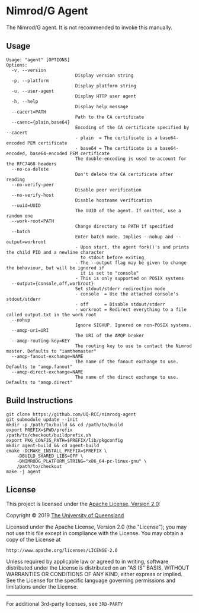# Nimrod/G Agent

The Nimrod/G agent. It is not recommended to invoke this manually.

## Usage
```
Usage: "agent" [OPTIONS]
Options:
  -v, --version
                          Display version string
  -p, --platform
                          Display platform string
  -u, --user-agent
                          Display HTTP user agent
  -h, --help
                          Display help message
  --cacert=PATH
                          Path to the CA certificate
  --caenc={plain,base64}
                          Encoding of the CA certificate specified by --cacert
                          - plain  = The certificate is a base64-encoded PEM certificate
                          - base64 = The certificate is a base64-encoded, base64-encoded PEM certificate
                          The double-encoding is used to account for the RFC7468 headers
  --no-ca-delete
                          Don't delete the CA certificate after reading
  --no-verify-peer
                          Disable peer verification
  --no-verify-host
                          Disable hostname verification
  --uuid=UUID
                          The UUID of the agent. If omitted, use a random one
  --work-root=PATH
                          Change directory to PATH if specified
  --batch
                          Enter batch mode. Implies --nohup and --output=workroot
                          - Upon start, the agent fork()'s and prints the child PID and a newline character
                            to stdout before exiting
                          - The --output flag may be given to change the behaviour, but will be ignored if
                            it is set to "console"
                          - This is only supported on POSIX systems
  --output={console,off,workroot}
                          Set stdout/stderr redirection mode
                          - console  = Use the attached console's stdout/stderr
                          - off      = Disable stdout/stderr
                          - workroot = Redirect everything to a file called output.txt in the work root
  --nohup
                          Ignore SIGHUP. Ignored on non-POSIX systems.
  --amqp-uri=URI
                          The URI of the AMQP broker
  --amqp-routing-key=KEY
                          The routing key to use to contact the Nimrod master. Defaults to "iamthemaster"
  --amqp-fanout-exchange=NAME
                          The name of the fanout exchange to use. Defaults to "amqp.fanout"
  --amqp-direct-exchange=NAME
                          The name of the direct exchange to use. Defaults to "amqp.direct"
```

## Build Instructions

```
git clone https://github.com/UQ-RCC/nimrodg-agent
git submodule update --init
mkdir -p /path/to/build && cd /path/to/build
export PREFIX=$PWD/prefix
/path/to/checkout/buildprefix.sh
export PKG_CONFIG_PATH=$PREFIX/lib/pkgconfig
mkdir agent-build && cd agent-build
cmake -DCMAKE_INSTALL_PREFIX=$PREFIX \
    -DBUILD_SHARED_LIBS=OFF \
    -DNIMRODG_PLATFORM_STRING="x86_64-pc-linux-gnu" \
    /path/to/checkout
make -j agent
```

## License
This project is licensed under the [Apache License, Version 2.0](https://opensource.org/licenses/Apache-2.0):

Copyright &copy; 2019 [The University of Queensland](http://uq.edu.au/)

Licensed under the Apache License, Version 2.0 (the "License");
you may not use this file except in compliance with the License.
You may obtain a copy of the License at

    http://www.apache.org/licenses/LICENSE-2.0

Unless required by applicable law or agreed to in writing, software
distributed under the License is distributed on an "AS IS" BASIS,
WITHOUT WARRANTIES OR CONDITIONS OF ANY KIND, either express or implied.
See the License for the specific language governing permissions and
limitations under the License.
* * *

For additional 3rd-party licenses, see `3RD-PARTY`
